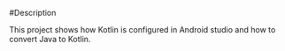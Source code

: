 #Description

This project shows how Kotlin is configured in Android studio and how to convert 
Java to Kotlin.

